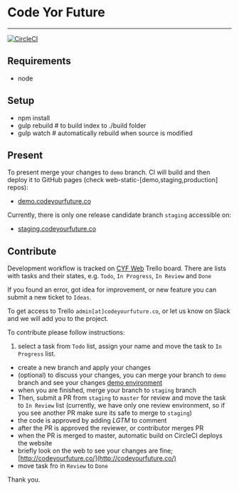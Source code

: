 # Code Yor Future
---

[![CircleCI](https://circleci.com/gh/Code-Your-Future/code-your-future-web/tree/master.svg?style=svg&circle-token=b43e2591c0bb4c09883aa92396ed557616245dd0)](https://circleci.com/gh/Code-Your-Future/code-your-future-web/tree/master)

## Requirements

- node

## Setup

- npm install
- gulp rebuild # to build index to ./build folder
- gulp watch # automatically rebuild when source is modified

## Present

To present merge your changes to `demo` branch. CI will build and then deploy it to GitHub pages (check web-static-[demo,staging,production] repos):
- [demo.codeyourfuture.co](http://demo.codeyourfuture.co)

Currently, there is only one release candidate branch `staging` accessible on:
- [staging.codeyourfuture.co](http://staging.codeyourfuture.co)

## Contribute

Development workflow is tracked on [CYF Web](https://trello.com/b/wLDcxrly/cyf-web) Trello board. There are lists with tasks and their states, e.g. `Todo`, `In Progress`, `In Review` and `Done`

If you found an error, got idea for improvement, or new feature you can submit a new ticket to `Ideas`.

To get access to Trello `admin[at]codeyourfuture.co`, or let us know on Slack and we will add you to the project.

To contribute please follow instructions: 

1. select a task from `Todo` list, assign your name and move the task to `In Progress` list.
- create a new branch and apply your changes
- (optional) to discuss your changes, you can merge your branch to `demo` branch and see your changes [demo environment](demo-codeyourfuture.s3-website-us-west-2.amazonaws.com)
- when you are finished, merge your branch to `staging` branch
- Then, submit a PR from `staging` to `master` for review and move the task to `In Review` list (currently, we have only one review environment, so if you see another PR make sure its safe to merge to `staging`)
- the code is approved by adding _LGTM_ to comment
- after the PR is approved the reviewer, or contributor merges PR
- when the PR is merged to master, automatic build on CircleCI deploys the website 
- briefly look on the web to see your changes are fine; [http://codeyourfuture.co/](http://codeyourfuture.co/)
- move task fro in `Review` to `Done`

Thank you.
